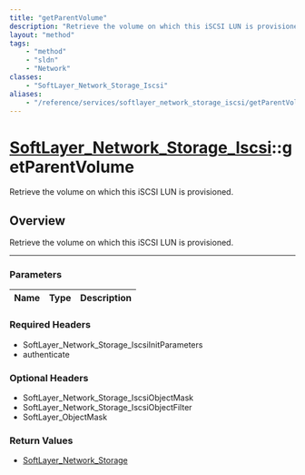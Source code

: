 ```yaml
---
title: "getParentVolume"
description: "Retrieve the volume on which this iSCSI LUN is provisioned."
layout: "method"
tags:
    - "method"
    - "sldn"
    - "Network"
classes:
    - "SoftLayer_Network_Storage_Iscsi"
aliases:
    - "/reference/services/softlayer_network_storage_iscsi/getParentVolume"
---
```

# [SoftLayer_Network_Storage_Iscsi](/reference/services/SoftLayer_Network_Storage_Iscsi)::getParentVolume


Retrieve the volume on which this iSCSI LUN is provisioned.


## Overview 
Retrieve the volume on which this iSCSI LUN is provisioned.

-----

### Parameters 
|Name | Type | Description |
| --- | --- | --- |


### Required Headers
* SoftLayer_Network_Storage_IscsiInitParameters
* authenticate


### Optional Headers
* SoftLayer_Network_Storage_IscsiObjectMask
* SoftLayer_Network_Storage_IscsiObjectFilter
* SoftLayer_ObjectMask

### Return Values
* <a href='/reference/datatypes/SoftLayer_Network_Storage'>SoftLayer_Network_Storage </a>




